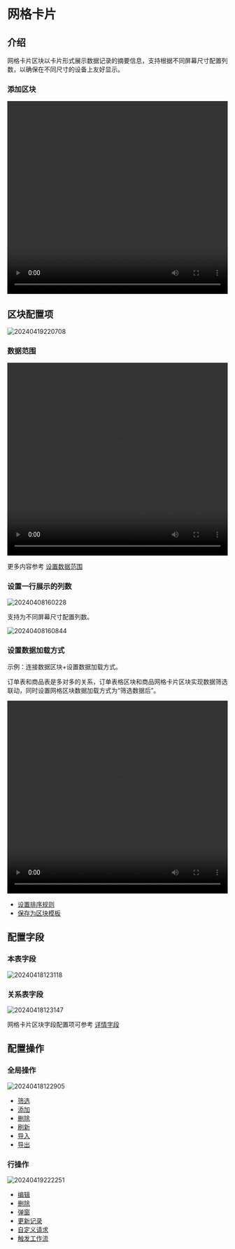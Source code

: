# 网格卡片

## 介绍

网格卡片区块以卡片形式展示数据记录的摘要信息，支持根据不同屏幕尺寸配置列数，以确保在不同尺寸的设备上友好显示。

### 添加区块

<video width="100%" height="440" controls>
      <source src="https://static-docs.nocobase.com/20240418120045.mp4" type="video/mp4">
</video>

## 区块配置项

![20240419220708](https://static-docs.nocobase.com/20240419220708.png)

### 数据范围

<video width="100%" height="440" controls>
      <source src="https://static-docs.nocobase.com/20240419173617.mp4" type="video/mp4">
</video>

更多内容参考 [设置数据范围](/handbook/ui/blocks/block-settings/data-scope)

### 设置一行展示的列数

![20240408160228](https://static-docs.nocobase.com/20240408160228.png)

支持为不同屏幕尺寸配置列数。

![20240408160844](https://static-docs.nocobase.com/20240408160844.png)

### 设置数据加载方式

示例：连接数据区块+设置数据加载方式。

订单表和商品表是多对多的关系，订单表格区块和商品网格卡片区块实现数据筛选联动，同时设置网格区块数据加载方式为“筛选数据后”。

<video width="100%" height="440" controls>
<source src="https://static-docs.nocobase.com/20240419175643.mp4" type="video/mp4">
</video>

- [设置排序规则](/handbook/ui/blocks/block-settings/sorting-rule)
- [保存为区块模板](/handbook/ui/blocks/block-settings/block-template)

## 配置字段

### 本表字段

![20240418123118](https://static-docs.nocobase.com/20240418123118.png)

### 关系表字段

![20240418123147](https://static-docs.nocobase.com/20240418123147.png)

网格卡片区块字段配置项可参考 [详情字段](/handbook/ui/fields/generic/detail-form-item)

## 配置操作

### 全局操作

![20240418122905](https://static-docs.nocobase.com/20240418122905.png)

- [筛选](/handbook/ui/actions/types/filter)
- [添加](/handbook/ui/actions/types/add-new)
- [删除](/handbook/ui/actions/types/delete)
- [刷新](/handbook/ui/actions/types/refresh)
- [导入](/handbook/action-import)
- [导出](/handbook/action-export)

### 行操作

![20240419222251](https://static-docs.nocobase.com/20240419222251.png)

- [编辑](/handbook/ui/actions/types/edit)
- [删除](/handbook/ui/actions/types/delete)
- [弹窗](/handbook/ui/actions/types/pop-up)
- [更新记录](/handbook/ui/actions/types/update-record)
- [自定义请求](/handbook/action-custom-request)
- [触发工作流](/handbook/workflow/manual/triggers/custom-action)
